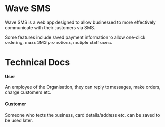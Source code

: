 # Wave SMS

Wave SMS is a web app designed to allow businessed to more effectively communicate with their customers via SMS.

Some features include saved payment information to allow one-click ordering, mass SMS promotions, mutiple staff users.

# Technical Docs

#### User
An employee of the Organisation, they can reply to messages, make orders, charge customers etc.

#### Customer
Someone who texts the business, card details/address etc. can be saved to be used later.
